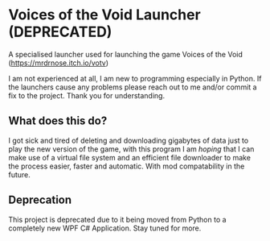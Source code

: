 # Voices of the Void Launcher (DEPRECATED)
A specialised launcher used for launching the game Voices of the Void (https://mrdrnose.itch.io/votv)

I am not experienced at all, I am new to programming especially in Python. If the launchers cause any problems please reach out to me and/or commit a fix to the project. Thank you for understanding.

## What does this do?
I got sick and tired of deleting and downloading gigabytes of data just to play the new version of the game, with this program I am *hoping* that I can make use of a virtual file system and an efficient file downloader to make the process easier, faster and automatic. With mod compatability in the future.

## Deprecation
This project is deprecated due to it being moved from Python to a completely new WPF C# Application. Stay tuned for more.
